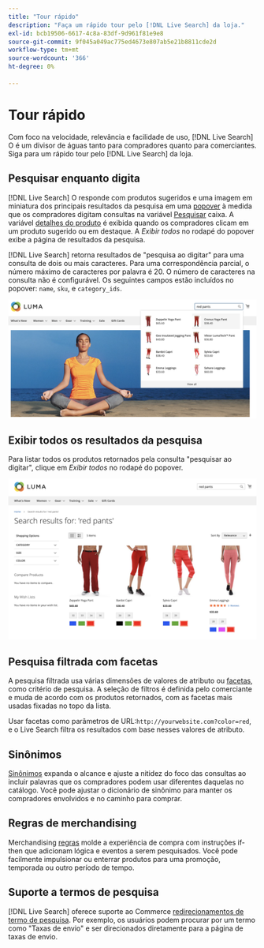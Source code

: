 ```yaml
---
title: "Tour rápido"
description: "Faça um rápido tour pelo [!DNL Live Search] da loja."
exl-id: bcb19506-6617-4c8a-83df-9d961f81e9e8
source-git-commit: 9f045a049ac775ed4673e807ab5e21b8811cde2d
workflow-type: tm+mt
source-wordcount: '366'
ht-degree: 0%

---
```


# Tour rápido

Com foco na velocidade, relevância e facilidade de uso, [!DNL Live Search] O é um divisor de águas tanto para compradores quanto para comerciantes. Siga para um rápido tour pelo [!DNL Live Search] da loja.

## Pesquisar enquanto digita

[!DNL Live Search] O responde com produtos sugeridos e uma imagem em miniatura dos principais resultados da pesquisa em uma [popover](storefront-popover.md) à medida que os compradores digitam consultas na variável [Pesquisar](https://experienceleague.adobe.com/docs/commerce-admin/catalog/catalog/search/search.html#quick-search) caixa. A variável [detalhes do produto](https://experienceleague.adobe.com/docs/commerce-admin/start/storefront/storefront.html#product-page) é exibida quando os compradores clicam em um produto sugerido ou em destaque. A _Exibir todos_ no rodapé do popover exibe a página de resultados da pesquisa.

[!DNL Live Search] retorna resultados de &quot;pesquisa ao digitar&quot; para uma consulta de dois ou mais caracteres. Para uma correspondência parcial, o número máximo de caracteres por palavra é 20. O número de caracteres na consulta não é configurável. Os seguintes campos estão incluídos no popover: `name`, `sku`, e `category_ids`.

![Exemplo de vitrine - pesquisar à medida que você digita](assets/storefront-search-as-you-type.png)

## Exibir todos os resultados da pesquisa

Para listar todos os produtos retornados pela consulta &quot;pesquisar ao digitar&quot;, clique em _Exibir todos_ no rodapé do popover.

![Exemplo de vitrine - aspectos de preço](assets/storefront-view-all-search-results.png)

## Pesquisa filtrada com facetas

A pesquisa filtrada usa várias dimensões de valores de atributo ou [facetas](facets.md), como critério de pesquisa. A seleção de filtros é definida pelo comerciante e muda de acordo com os produtos retornados, com as facetas mais usadas fixadas no topo da lista.

Usar facetas como parâmetros de URL:`http://yourwebsite.com?color=red`, e o Live Search filtra os resultados com base nesses valores de atributo.

## Sinônimos

[Sinônimos](synonyms.md) expanda o alcance e ajuste a nitidez do foco das consultas ao incluir palavras que os compradores podem usar diferentes daquelas no catálogo. Você pode ajustar o dicionário de sinônimo para manter os compradores envolvidos e no caminho para comprar.

## Regras de merchandising

Merchandising [regras](rules.md) molde a experiência de compra com instruções if-then que adicionam lógica e eventos a serem pesquisados. Você pode facilmente impulsionar ou enterrar produtos para uma promoção, temporada ou outro período de tempo.

## Suporte a termos de pesquisa

[!DNL Live Search] oferece suporte ao Commerce [redirecionamentos de termo de pesquisa](https://experienceleague.adobe.com/docs/commerce-admin/catalog/catalog/search/search-terms.html). Por exemplo, os usuários podem procurar por um termo como &quot;Taxas de envio&quot; e ser direcionados diretamente para a página de taxas de envio.
